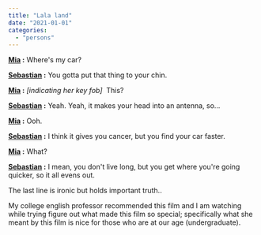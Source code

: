 ```yaml
---
title: "Lala land"
date: "2021-01-01"
categories: 
  - "persons"
---
```


**[Mia](https://www.imdb.com/name/nm1297015/?ref_=tt_ch) :** Where's my car?

**[Sebastian](https://www.imdb.com/name/nm0331516/?ref_=tt_ch) :** You gotta put that thing to your chin.

**[Mia](https://www.imdb.com/name/nm1297015/?ref_=tt_ch) :** _\[indicating her key fob\]_  This?

**[Sebastian](https://www.imdb.com/name/nm0331516/?ref_=tt_ch) :** Yeah. Yeah, it makes your head into an antenna, so...

**[Mia](https://www.imdb.com/name/nm1297015/?ref_=tt_ch) :** Ooh.

**[Sebastian](https://www.imdb.com/name/nm0331516/?ref_=tt_ch) :** I think it gives you cancer, but you find your car faster.

**[Mia](https://www.imdb.com/name/nm1297015/?ref_=tt_ch) :** What?

**[Sebastian](https://www.imdb.com/name/nm0331516/?ref_=tt_ch) :** I mean, you don't live long, but you get where you're going quicker, so it all evens out.

The last line is ironic but holds important truth..

My college english professor recommended this film and I am watching while trying figure out what made this film so special; specifically what she meant by this film is nice for those who are at our age (undergraduate).

